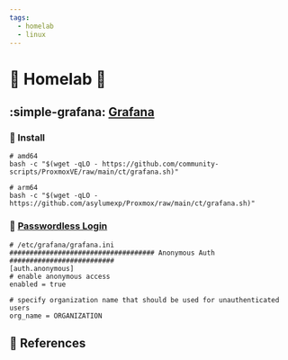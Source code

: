 ```yaml
---
tags:
  - homelab
  - linux
---
```

# :house_with_garden: Homelab :test_tube:

## :simple-grafana: [Grafana][2]

### :floppy_disk: Install

```shell
# amd64
bash -c "$(wget -qLO - https://github.com/community-scripts/ProxmoxVE/raw/main/ct/grafana.sh)"
```

```shell
# arm64
bash -c "$(wget -qLO - https://github.com/asylumexp/Proxmox/raw/main/ct/grafana.sh)"
```

### :key: [Passwordless Login][1]

```shell
# /etc/grafana/grafana.ini
#################################### Anonymous Auth ##########################
[auth.anonymous]
# enable anonymous access
enabled = true

# specify organization name that should be used for unauthenticated users
org_name = ORGANIZATION
```

## :link: References

[1]: <https://stackoverflow.com/a/36014284>
[2]: <https://community-scripts.github.io/ProxmoxVE/scripts?id=grafana>
